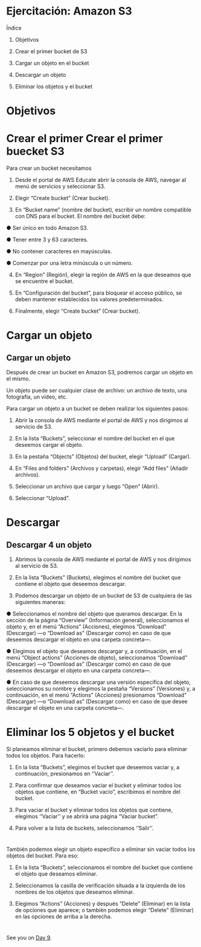 
# Ejercitación: Amazon S3


Índice

1. Objetivos

2. Crear el primer bucket de S3

3. Cargar un objeto en el bucket

4. Descargar un objeto

5. Eliminar los objetos y el bucket



#

# Objetivos

# Crear el primer Crear el primer buecket S3

Para crear un bucket necesitamos


1. Desde el portal de AWS Educate abrir la consola de AWS, navegar al menú de servicios y seleccionar S3.

2. Elegir “Create bucket” (Crear bucket).

3. En “Bucket name” (nombre del bucket), escribir un nombre compatible con DNS para el bucket. El nombre del bucket debe:

● Ser único en todo Amazon S3.

● Tener entre 3 y 63 caracteres.

● No contener caracteres en mayúsculas.

● Comenzar por una letra minúscula o un número.



4. En “Region” (Región), elegir la región de AWS en la que deseamos que se encuentre el bucket.

5. En “Configuración del bucket”, para bloquear el acceso público, se deben mantener establecidos los valores predeterminados.

6. Finalmente, elegir “Create bucket” (Crear bucket).

#
#


# Cargar un objeto


## Cargar un objeto

Después de crear un bucket en Amazon S3, podremos cargar un objeto en el mismo.

Un objeto puede ser cualquier clase de archivo: un archivo de texto, una fotografía, un video, etc.

Para cargar un objeto a un bucket se deben realizar los siguientes pasos: 

1. Abrir la consola de AWS mediante el portal de AWS y nos dirigimos al servicio de S3.

2. En la lista “Buckets”, seleccionar el nombre del bucket en el que deseemos cargar el objeto.

3. En la pestaña “Objects” (Objetos) del bucket, elegir “Upload” (Cargar).

4. En “Files and folders” (Archivos y carpetas), elegir “Add files” (Añadir archivos).

5. Seleccionar un archivo que cargar y luego “Open” (Abrir).

6. Seleccionar “Upload”.

#
#

# Descargar

## Descargar 4 un objeto

1. Abrimos la consola de AWS mediante el portal de AWS y nos dirigimos al servicio de S3. 

2. En la lista “Buckets” (Buckets), elegimos el nombre del bucket que contiene el objeto que deseemos descargar.

3. Podemos descargar un objeto de un bucket de S3 de cualquiera de las siguientes maneras:


● Seleccionamos el nombre del objeto que queramos descargar. En la sección de la página “Overview” (Información general), seleccionamos el objeto y, en el menú
“Actions” (Acciones), elegimos “Download” (Descargar) —o “Download as” (Descargar como) en caso de que deseemos descargar el objeto en una carpeta concreta—.

● Elegimos el objeto que deseamos descargar y, a continuación, en el menú “Object actions” (Acciones de objeto), seleccionamos “Download” (Descargar) —o
“Download as” (Descargar como) en caso de que deseemos descargar el objeto en una carpeta concreta—.

● En caso de que deseemos descargar una versión específica del objeto, seleccionamos su nombre y elegimos la pestaña “Versions” (Versiones) y, a continuación, en el menú “Actions” (Acciones) presionamos “Download” (Descargar) —o “Download as” (Descargar como) en caso de que desee descargar el objeto en una carpeta concreta—.

#
#

# Eliminar los 5 objetos y el bucket


Si planeamos eliminar el bucket, primero debemos vaciarlo para eliminar todos los objetos. Para hacerlo: 

1) En la lista “Buckets”, elegimos el bucket que deseemos vaciar y, a continuación, presionamos en ‘’Vaciar’’.

2) Para confirmar que deseamos vaciar el bucket y eliminar todos los objetos que contiene, en “Bucket vacío”, escribimos el nombre del bucket.

3) Para vaciar el bucket y eliminar todos los objetos que contiene, elegimos ‘’Vaciar’’ y se abrirá una página “Vaciar bucket”. 

4) Para volver a la lista de buckets, seleccionamos ‘’Salir’’.


#
También podemos elegir un objeto específico a eliminar sin vaciar todos los objetos del bucket. Para eso:

1) En la lista “Buckets”, seleccionamos el nombre del bucket que contiene el objeto que deseamos eliminar. 

2) Seleccionamos la casilla de verificación situada a la izquierda de los nombres de los objetos que deseamos eliminar. 

3) Elegimos “Actions” (Acciones) y después “Delete” (Eliminar) en la lista de opciones que aparece; o también podemos elegir “Delete” (Eliminar) en las opciones de arriba a la derecha.
















#
#
#
#
#



See you on [Day 9](day09.md).
